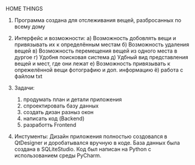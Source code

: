 HOME THINGS



1. Программа создана для отслеживания вещей, разбросанных по всему дому


2. Интерфейс и возможности:
    а) Возможность добовлять вещи и привязывать их к определённым местам
    б) Возможность удаления вещей
    в) Возможность перемещения вещей из одного места в дургое
    г) Удобня поисковая система
    д) Удбный вид представления вещей и мест, где они лежат
    е) Возможность привязывать к опрежелённой вещи фотографию и доп. информацию
    ё) работа с файлом txt

3. Задачи:
    1) продумать план и детали приложения
    2) спроектировать базу данных
    3) создать дизан разныз окон
    4) написать код (Backend)
    5) разработть Frontend

4. Инстументы:
    Дизайн приложения полностью создовался в QtDesigner и доробатывался вручную в коде. База данных была создана в
    SQLiteStudio.  Код был написан на Python с использованием среды PyCharm.
